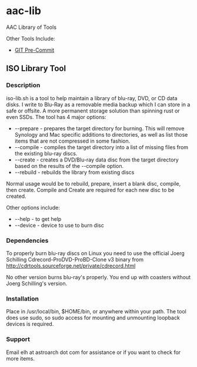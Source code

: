 # aac-lib
AAC Library of Tools

Other Tools Include:

- <a href=https://github.com/Texiwill/aac-lib/tree/master/hooks>GIT Pre-Commit</a>

## ISO Library Tool

### Description
iso-lib.sh is a tool to help maintain a library of blu-ray, DVD, or CD
data disks. I write to Blu-Ray as a removable media backup which I can
store in a safe or offsite. A more permanent storage solution than
spinning rust or even SSDs. The tool has 4 major options:

- --prepare <directory> - prepares the target directory for burning. This will remove Synology and Mac specific additions to directories, as well as list those items that are not compressed in some fashion.
- --compile <directory> - compiles the target directory into a list of missing files from the existing blu-ray discs.
- --create <directory> - creates a DVD/Blu-ray data disc from the target directory based on the results of the --compile option.
- --rebuild - rebuilds the library from existing discs

Normal usage would be to rebuild, prepare, insert a blank disc, compile,
then create. Compile and Create are required for each new disc to
be created.

Other options include:

- --help - to get help
- --device <device> - device to use to burn disc

### Dependencies
To properly burn blu-ray discs on Linux you need to use the
official Joerg Schilling Cdrecord-ProDVD-ProBD-Clone v3 binary from
http://cdrtools.sourceforge.net/private/cdrecord.html

No other version burns blu-ray's properly. You end up with coasters
without Joerg Schilling's version.

### Installation
Place in /usr/local/bin, $HOME/bin, or anywhere within your path. The
tool does use sudo, so sudo access for mounting and unmounting loopback
devices is required.

### Support
Email elh at astroarch dot com for assistance or if you want to check
for more items.

